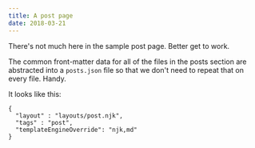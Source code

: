 ```yaml
---
title: A post page
date: 2018-03-21
---
```


There's not much here in the sample post page. Better get to work.

The common front-matter data for all of the files in the posts section are abstracted into a `posts.json` file so that we don't need to repeat that on every file. Handy.

It looks like this:

```
{
  "layout" : "layouts/post.njk",
  "tags" : "post",
  "templateEngineOverride": "njk,md"
}
```


